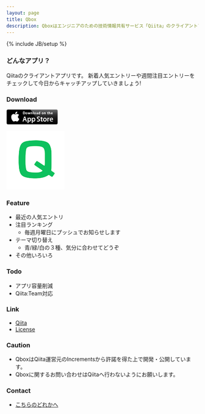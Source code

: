 ```yaml
---
layout: page
title: Qbox
description: Qboxはエンジニアのための技術情報共有サービス「Qiita」のクライアントアプリです。
---
```

{% include JB/setup %}

### どんなアプリ？
Qiitaのクライアントアプリです。
新着人気エントリーや週間注目エントリーをチェックして今日からキャッチアップしていきましょう!

### Download
[ ![Logo](/assets/images/Download_on_the_App_Store_Badge_US-UK_135x40.png)  ](https://itunes.apple.com/ja/app/qbox-for-qiita/id806700843?l=ja&ls=1&mt=8)

![Logo](/assets/images/qbox-logo.png)

### Feature
* 最近の人気エントリ
* 注目ランキング
    * 毎週月曜日にプッシュでお知らせします
* テーマ切り替え
    * 青/緑/白の３種、気分に合わせてどうぞ
* その他いろいろ

### Todo
* アプリ容量削減
* Qiita:Team対応

### Link
* [Qiita](http://qiita.com/)
* [License](./qbox-license.html)

### Caution
* QboxはQiita運営元のIncrementsから許諾を得た上で開発・公開しています。
* Qboxに関するお問い合わせはQiitaへ行わないようにお願いします。

### Contact
* [こちらのどれかへ](http://tamazawa.net/)
